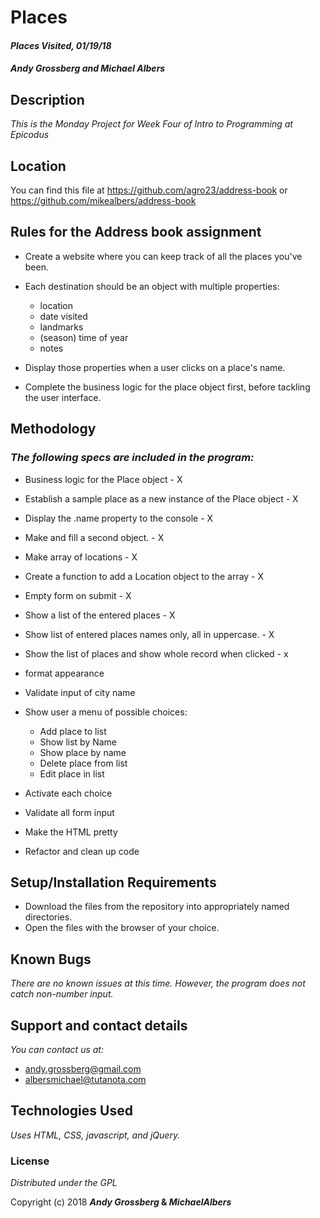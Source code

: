 # Places

#### _Places Visited, 01/19/18_

#### _**Andy Grossberg and Michael Albers**_

## Description

_This is the Monday Project for Week Four of Intro to Programming at Epicodus_

## Location

You can find this file at https://github.com/agro23/address-book or
https://github.com/mikealbers/address-book

## Rules for the Address book assignment

* Create a website where you can keep track of all the places you've been.
* Each destination should be an object with multiple properties:
    * location
    * date visited
    * landmarks
    * (season) time of year
    * notes
* Display those properties when a user clicks on a place's name.

* Complete the business logic for the place object first, before tackling the user interface.

## Methodology

### _The following specs are included in the program:_

* Business logic for the Place object - X

* Establish a sample place as a new instance of the Place object - X

* Display the .name property to the console - X

* Make and fill a second object. - X

* Make array of locations - X

* Create a function to add a Location object to the array - X

* Empty form on submit - X

* Show a list of the entered places - X

* Show list of entered places names only, all in uppercase. - X

* Show the list of places and show whole record when clicked - x

* format appearance

* Validate input of city name

* Show user a menu of possible choices:
  * Add place to list
  * Show list by Name
  * Show place by name
  * Delete place from list
  * Edit place in list

* Activate each choice

* Validate all form input

* Make the HTML pretty

* Refactor and clean up code

## Setup/Installation Requirements

* Download the files from the repository into appropriately named directories.
* Open the files with the browser of your choice.

## Known Bugs

_There are no known issues at this time. However, the program does not catch non-number input._

## Support and contact details

_You can contact us at:_

* andy.grossberg@gmail.com
* albersmichael@tutanota.com

## Technologies Used

_Uses HTML, CSS, javascript, and jQuery._

### License

*Distributed under the GPL*

Copyright (c) 2018 **_Andy Grossberg_ & _MichaelAlbers_**
